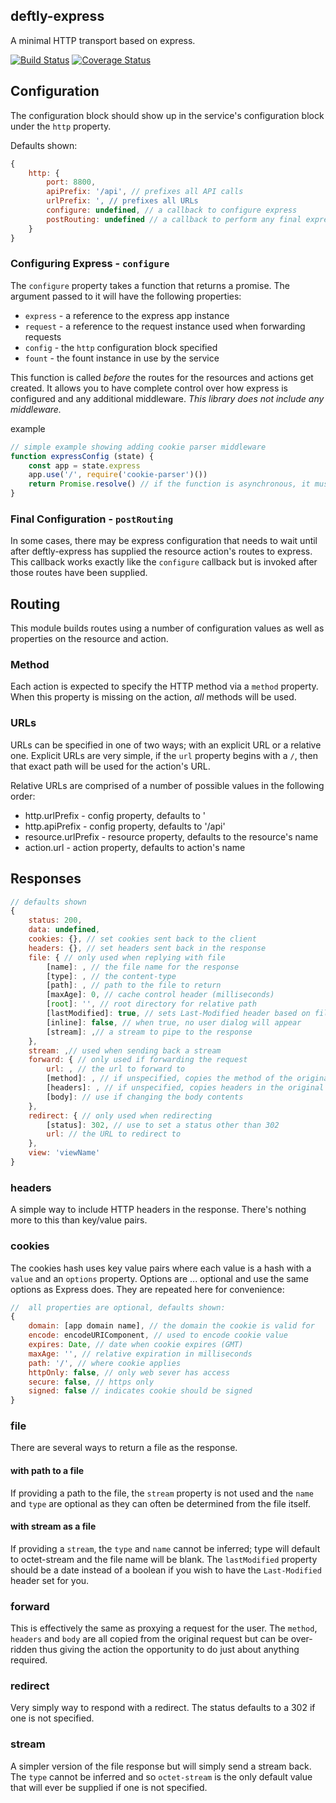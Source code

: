 ## deftly-express
A minimal HTTP transport based on express.

[![Build Status][travis-image]][travis-url]
[![Coverage Status][coveralls-image]][coveralls-url]

## Configuration
The configuration block should show up in the service's configuration block under the `http` property.

Defaults shown:
```js
{
	http: {
		port: 8800,
		apiPrefix: '/api', // prefixes all API calls
		urlPrefix: ', // prefixes all URLs
		configure: undefined, // a callback to configure express
		postRouting: undefined // a callback to perform any final express configuration
	}
}
```

### Configuring Express - `configure`
The `configure` property takes a function that returns a promise. The argument passed to it will have the following properties:
 * `express` - a reference to the express app instance
 * `request` - a reference to the request instance used when forwarding requests
 * `config` - the `http` configuration block specified
 * `fount` - the fount instance in use by the service

This function is called *before* the routes for the resources and actions get created. It allows you to have complete control over how express is configured and any additional middleware. *This library does not include any middleware.*

example
```js
// simple example showing adding cookie parser middleware
function expressConfig (state) {
	const app = state.express
	app.use('/', require('cookie-parser')())
	return Promise.resolve() // if the function is asynchronous, it must return a promise
}
```

### Final Configuration - `postRouting`
In some cases, there may be express configuration that needs to wait until after deftly-express has supplied the resource action's routes to express. This callback works exactly like the `configure` callback but is invoked after those routes have been supplied.

## Routing
This module builds routes using a number of configuration values as well as properties on the resource and action.

### Method
Each action is expected to specify the HTTP method via a `method` property. When this property is missing on the action, *all* methods will be used.

### URLs
URLs can be specified in one of two ways; with an explicit URL or a relative one. Explicit URLs are very simple, if the `url` property begins with a `/`, then that exact path will be used for the action's URL.

Relative URLs are comprised of a number of possible values in the following order:

 * http.urlPrefix - config property, defaults to '
 * http.apiPrefix - config property, defaults to '/api'
 * resource.urlPrefix - resource property, defaults to the resource's name
 * action.url - action property, defaults to action's name

## Responses

```javascript
// defaults shown
{
	status: 200,
	data: undefined,
	cookies: {}, // set cookies sent back to the client
	headers: {}, // set headers sent back in the response
	file: { // only used when replying with file
		[name]: , // the file name for the response
		[type]: , // the content-type
		[path]: , // path to the file to return
		[maxAge]: 0, // cache control header (milliseconds)
		[root]: '', // root directory for relative path
		[lastModified]: true, // sets Last-Modified header based on file system
		[inline]: false, // when true, no user dialog will appear
		[stream]: ,// a stream to pipe to the response
	},
	stream: ,// used when sending back a stream
	forward: { // only used if forwarding the request
		url: , // the url to forward to
		[method]: , // if unspecified, copies the method of the original request
		[headers]: , // if unspecified, copies headers in the original request
		[body]: // use if changing the body contents
	},
	redirect: { // only used when redirecting
		[status]: 302, // use to set a status other than 302
		url: // the URL to redirect to
	},
	view: 'viewName'
}
```

### headers
A simple way to include HTTP headers in the response. There's nothing more to this than key/value pairs.

### cookies
The cookies hash uses key value pairs where each value is a hash with a `value` and an `options` property. Options are ... optional and use the same options as Express does. They are repeated here for convenience:

```js
//  all properties are optional, defaults shown:
{
	domain: [app domain name], // the domain the cookie is valid for
	encode: encodeURIComponent, // used to encode cookie value
	expires: Date, // date when cookie expires (GMT)
	maxAge: '', // relative expiration in milliseconds
	path: '/', // where cookie applies
	httpOnly: false, // only web sever has access
	secure: false, // https only
	signed: false // indicates cookie should be signed
}
```

### file
There are several ways to return a file as the response.

#### with path to a file
If providing a path to the file, the `stream` property is not used and the `name` and `type` are optional as they can often be determined from the file itself.

#### with stream as a file
If providing a `stream`, the `type` and `name` cannot be inferred; type will default to octet-stream and the file name will be blank. The `lastModified` property should be a date instead of a boolean if you wish to have the `Last-Modified` header set for you.

### forward
This is effectively the same as proxying a request for the user. The `method`, `headers` and `body` are all copied from the original request but can be over-ridden thus giving the action the opportunity to do just about anything required.

### redirect
Very simply way to respond with a redirect. The status defaults to a 302 if one is not specified.

### stream
A simpler version of the file response but will simply send a stream back. The `type` cannot be inferred and so `octet-stream` is the only default value that will ever be supplied if one is not specified.

[travis-url]: https://travis-ci.org/deftly/node-deftly
[travis-image]: https://travis-ci.org/deftly/node-deftly.svg?branch=master
[coveralls-url]: https://coveralls.io/github/deftly/node-deftly?branch=master
[coveralls-image]: https://coveralls.io/repos/github/deftly/node-deftly/badge.svg?branch=master
